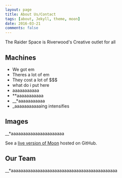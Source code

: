 ```yaml
---
layout: page
title: About Us/Contact
tags: [about, Jekyll, theme, moon]
date: 2016-03-21
comments: false
---
```

    
The Raider Space is Riverwood's Creative outlet for all

## Machines
* We got em
* Theres a lot of em
* They cost a lot of $$$
* what do i put here
* aaaaaaaaaaa
* **aaaaaaaaaaa
* __*aaaaaaaaaaa
* _aaaaaaaaaaaing intensifies

## Images

__*aaaaaaaaaaaaaaaaaaaaaa

See a [live version of Moon](http://taylantatli.github.io/Moon) hosted on GitHub.

## Our Team

__*aaaaaaaaaaaaaaaaaaaaaaaaaaaaaaaaaaaaaaaaaaaa
